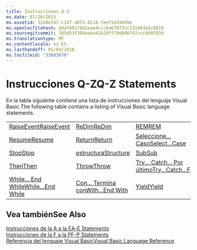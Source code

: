 ```yaml
---
title: Instrucciones Q-Z
ms.date: 07/20/2015
ms.assetid: 32a9e547-c1b7-40f2-8118-7eef1d19649e
ms.openlocfilehash: ddaf49178d2eae4ccc6a67873cc131d43e2cd619
ms.sourcegitcommit: 3d5d33f384eeba41b2dff79d096f47ccc8d8f03d
ms.translationtype: MT
ms.contentlocale: es-ES
ms.lasthandoff: 05/04/2018
ms.locfileid: "33603670"
---
```

# <a name="q-z-statements"></a><span data-ttu-id="4ef5b-102">Instrucciones Q-Z</span><span class="sxs-lookup"><span data-stu-id="4ef5b-102">Q-Z Statements</span></span>
<span data-ttu-id="4ef5b-103">En la tabla siguiente contiene una lista de instrucciones del lenguaje Visual Basic.</span><span class="sxs-lookup"><span data-stu-id="4ef5b-103">The following table contains a listing of Visual Basic language statements.</span></span>  
  
|||||  
|---|---|---|---|  
|[<span data-ttu-id="4ef5b-104">RaiseEvent</span><span class="sxs-lookup"><span data-stu-id="4ef5b-104">RaiseEvent</span></span>](../../../visual-basic/language-reference/statements/raiseevent-statement.md)|[<span data-ttu-id="4ef5b-105">ReDim</span><span class="sxs-lookup"><span data-stu-id="4ef5b-105">ReDim</span></span>](../../../visual-basic/language-reference/statements/redim-statement.md)|[<span data-ttu-id="4ef5b-106">REM</span><span class="sxs-lookup"><span data-stu-id="4ef5b-106">REM</span></span>](../../../visual-basic/language-reference/statements/rem-statement.md)|[<span data-ttu-id="4ef5b-107">RemoveHandler</span><span class="sxs-lookup"><span data-stu-id="4ef5b-107">RemoveHandler</span></span>](../../../visual-basic/language-reference/statements/removehandler-statement.md)|  
|[<span data-ttu-id="4ef5b-108">Resume</span><span class="sxs-lookup"><span data-stu-id="4ef5b-108">Resume</span></span>](../../../visual-basic/language-reference/statements/resume-statement.md)|[<span data-ttu-id="4ef5b-109">Return</span><span class="sxs-lookup"><span data-stu-id="4ef5b-109">Return</span></span>](../../../visual-basic/language-reference/statements/return-statement.md)|[<span data-ttu-id="4ef5b-110">Seleccione... Caso</span><span class="sxs-lookup"><span data-stu-id="4ef5b-110">Select...Case</span></span>](../../../visual-basic/language-reference/statements/select-case-statement.md)|[<span data-ttu-id="4ef5b-111">Set</span><span class="sxs-lookup"><span data-stu-id="4ef5b-111">Set</span></span>](../../../visual-basic/language-reference/statements/set-statement.md)|  
|[<span data-ttu-id="4ef5b-112">Stop</span><span class="sxs-lookup"><span data-stu-id="4ef5b-112">Stop</span></span>](../../../visual-basic/language-reference/statements/stop-statement.md)|[<span data-ttu-id="4ef5b-113">estructura</span><span class="sxs-lookup"><span data-stu-id="4ef5b-113">Structure</span></span>](../../../visual-basic/language-reference/statements/structure-statement.md)|[<span data-ttu-id="4ef5b-114">Sub</span><span class="sxs-lookup"><span data-stu-id="4ef5b-114">Sub</span></span>](../../../visual-basic/language-reference/statements/sub-statement.md)|[<span data-ttu-id="4ef5b-115">SyncLock</span><span class="sxs-lookup"><span data-stu-id="4ef5b-115">SyncLock</span></span>](../../../visual-basic/language-reference/statements/synclock-statement.md)|  
|[<span data-ttu-id="4ef5b-116">Then</span><span class="sxs-lookup"><span data-stu-id="4ef5b-116">Then</span></span>](../../../visual-basic/language-reference/statements/then-statement.md)|[<span data-ttu-id="4ef5b-117">Throw</span><span class="sxs-lookup"><span data-stu-id="4ef5b-117">Throw</span></span>](../../../visual-basic/language-reference/statements/throw-statement.md)|[<span data-ttu-id="4ef5b-118">Try... Catch... Por último</span><span class="sxs-lookup"><span data-stu-id="4ef5b-118">Try...Catch...Finally</span></span>](../../../visual-basic/language-reference/statements/try-catch-finally-statement.md)|[<span data-ttu-id="4ef5b-119">Using</span><span class="sxs-lookup"><span data-stu-id="4ef5b-119">Using</span></span>](../../../visual-basic/language-reference/statements/using-statement.md)|  
|[<span data-ttu-id="4ef5b-120">While... End While</span><span class="sxs-lookup"><span data-stu-id="4ef5b-120">While...End While</span></span>](../../../visual-basic/language-reference/statements/while-end-while-statement.md)|[<span data-ttu-id="4ef5b-121">Con... Termina con</span><span class="sxs-lookup"><span data-stu-id="4ef5b-121">With...End With</span></span>](../../../visual-basic/language-reference/statements/with-end-with-statement.md)|[<span data-ttu-id="4ef5b-122">Yield</span><span class="sxs-lookup"><span data-stu-id="4ef5b-122">Yield</span></span>](../../../visual-basic/language-reference/statements/yield-statement.md)||  
  
## <a name="see-also"></a><span data-ttu-id="4ef5b-123">Vea también</span><span class="sxs-lookup"><span data-stu-id="4ef5b-123">See Also</span></span>  
 [<span data-ttu-id="4ef5b-124">Instrucciones de la A a la E</span><span class="sxs-lookup"><span data-stu-id="4ef5b-124">A-E Statements</span></span>](../../../visual-basic/language-reference/statements/a-e-statements.md)  
 [<span data-ttu-id="4ef5b-125">Instrucciones de la F a la P</span><span class="sxs-lookup"><span data-stu-id="4ef5b-125">F-P Statements</span></span>](../../../visual-basic/language-reference/statements/f-p-statements.md)  
 [<span data-ttu-id="4ef5b-126">Referencia del lenguaje Visual Basic</span><span class="sxs-lookup"><span data-stu-id="4ef5b-126">Visual Basic Language Reference</span></span>](../../../visual-basic/language-reference/index.md)
